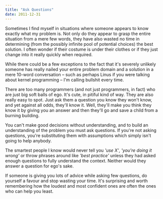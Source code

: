 ```yaml
---
title: "Ask Questions"
date: 2011-12-31
---
```


Sometimes I find myself in situations where someone appears to know exactly what my problem is. Not only do they appear to grasp the entire situation from a mere few words, they have also wasted no time in determining (from the possibly infinite pool of potential choices) the best solution. I often wonder if their costume is under their clothes or if they just change into it really quickly when required.

While there could be a few exceptions to the fact that it's severely unlikely someone has really nailed your entire problem domain and a solution in a mere 10-word conversation – such as perhaps Linus if you were talking about kernel programming – I'm calling bullshit every time.

There are too many programmers (and not just programmers, in fact) who are just big soft balls of ego. It's cute, in pitiful kind of way. They are also really easy to spot. Just ask them a question you know they won't know, and yet against all odds, they'll know it. Well, they'll make you think they know it by giving you an answer and then they'll go and save a child from a burning building.

You can't make good decisions without understanding, and to build an understanding of the problem you must ask questions. If you're not asking questions, you're substituting them with assumptions which simply isn't going to help anybody.

The smartest people I know would never tell you *'use X'*, *'you're doing it wrong'* or throw phrases around like *'best practice'* unless they had asked enough questions to fully understand the context. Neither would they answer a question for ego's sake.

If someone is giving you lots of advice while asking few questions, do yourself a favour and stop wasting your time. It's surprising and worth remembering how the loudest and most confident ones are often the ones who can help you least.
